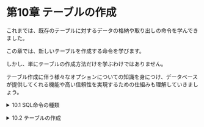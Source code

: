 # 第10章 テーブルの作成
これまでは、既存のテーブルに対するデータの格納や取り出しの命令を学んできました。

この章では、新しいテーブルを作成する命令を学びます。

しかし、単にテーブルの作成方法だけを学ぶわけではありません。

テーブル作成に伴う様々なオプションについての知識を身につけ、データベースが提供してくれる機能や高い信頼性を実現するための仕組みも理解していきましょう。

<details><summary>10.1 SQL命令の種類</summary>

### 10.1.1 データベースを使う2つの立場
これまで、SELECT、INSERT、UPDATE、DELETEなどの命令を使って、既存のテーブルに対してデータを操作する方法を学びました。今回の学習では、入力したSQL文を直接DBMSに送っていますが、一般的な情報システムの内部では、Javaなどで開発したプログラムが生成したSQL文をDBMSに送ってデータ操作を指示することが大半です。

つまり、これまでの私たちや情報システムにおけるプログラムは、「**データの操作を支持する立場**(立場①)」としてDBMSを利用しています。

しかし、立場①の人がSELECT文やINSERT文でデータの出し入れを行うには、そもそもデータベース内部にテーブルが存在していることを前提としています。そこで必要になるのが、テーブルの作成や各種の設定など、「**データベース自体の操作を指示する立場**(立場②)」の存在です。

- **データベースを利用する2つの立場**
    
    立場①：データベースにデータの出し入れを指示する立場
    
    立場②：立場①の人が、効率良く、安全にデータの出し入れができるよう必要なテーブル準備や各種設定を指示する立場
この章からは立場②として**データベースの設定や構築についての方法**を学んでいきます。

### 10.1.2  4種類の命令
立場②としてテーブル作成を指示する場合にも、SQLを使います。但し、SELECTやINSERTではなく、CREATE TABLEという命令を使います。立場②として使う命令は他にもたくさん準備されていますが、すべてのSQL文は、最終的に4種類の命令に分類することができます。

### 10.1.3 DCLとは
DCLは、誰に、どのようなデータ操作やテーブル操作を許すかといった権限を設定するためのSQL命令の総称です。権限を付与するGRANT文と剥奪するREVOKE文があります。
- **GRANT文とREVOKE文**
    
    ```sql
    GRANT 権限名 TO ユーザー名
    REVOKE 権限名 FROM ユーザー名
    # 権限名やユーザー名の記述の詳細は、DBMS製品によって異なる。
    ```

これらは、立場②の中でも特にデータベースの全権を管理する、**データベース管理者**(DBA:Database Administrator)の立場の人だけが使う命令です。また、DBMS製品によって構文や位置付けが大きく異なるため、詳細は各製品のマニュアルに譲ることにします。

### SQL文の分類方法
あるSQL文が、DML、TCL、DDL、DCLのいずれに分類されるかは、DBMS製品や資料によって異なることがあります。

例えば、BEGIN、COMMIT、ROLLBACKは、DCLに分類される場合もあります。</details>


<details><summary>10.2 テーブルの作成</summary>

### 10.2.1 テーブル作成の基本
テーブルを作成するには、CREATE TABLE文を使います。作成したいテーブルの名前、テーブルを構成する列と型の一覧を指定し、テーブルを定義します。
- **テーブルの作成(基本形)**
    
    ```sql
    CREATE TABLE テーブル名 (
      列名1 列1の型名,
      列名2 列2の型名,
      ：
      列名X 列Xの型名
    )
    ```
    

例えば、これまで利用してきた家計簿テーブルを作成するには、リスト10-1のようなSQL文を実行します。

- リスト10-1 家計簿テーブルを作成する

```sql
CREATE TABLE 家計簿 (
  日付        DATE,
  費目ID      INTEGER,
  メモ        VARCHAR(100),
  入金額      INTEGER,
  出金額      INTEGER
)
```

### 10.2.2 デフォルト値の指定
テーブルに対してINSERT文によって行が追加される際、一部の列の値が指定されないことがあります。例えば、家計簿テーブルに行を追加する次のリスト10-2のように、「費目ID」や「入金額」が省略されるかもしれません。
- リスト10-2 家計簿テーブルに対する行の追加

```sql
INSERT INTO 家計簿 (日付, メモ, 出金額）
     VALUES ('2018-04-12', '詳細は後で', 60000)
```

このSQL文が実行されると、テーブルに追加された行の「費目ID」と「入金額」の列の内容は、次の結果表にあるようにNULLとなります。

| 日付 | 費目ID | メモ | 入金額 | 出金額 |
| --- | --- | --- | --- | --- |
| 2018-04-12 | NULL | 詳細は後で | NULL | 60000 |

**INSERT文で具体的な値を指定しなかった場合に、NULLではなく特定のデフォルト値(初期値)を格納**できたら便利だと思いませんか。テーブルを作成する際に、デフォルト値を決めておくことで、「特に指定しなければ入金額には0が格納される」というような設定を行うことが可能です。

そのためには、CREATE TABLE文にDEFAULTキーワードを指定します。
- **デフォルト値の指定を含むテーブルの作成**
    
    ```sql
    CREATE TABLE テーブル名 (
      列名  型名 DEFAULT デフォルト値,
      :
    )
    ```
    

この仕組みを活用して家計簿テーブルを作成するには、次のSQL文を実行します。4〜6行目で、デフォルト値として0や「不明」を指定しています。

- リスト10-3 家計簿テーブルを作成する(デフォルト値を活用)

```sql
CREATE TABLE 家計簿 (
  日付        DATE,
  費目ID      INTEGER,
  メモ        VARCHAR(100) DEFAULT '不明',
  入金額      INTEGER      DEFAULT 0,
  出金額      INTEGER      DEFAULT 0
)
```

### 10.2.3 DROP TABLE文
リスト10-1を実行したまま、リスト10-3の内容を実行するとエラーになります。何故なら、すでに家計簿テーブルが作成されているためです。**データベース内に、同じ名前のテーブルを複数作ることはできません**。つまり、家計簿テーブルを作り直すには、家計簿テーブルをいったん削除しなければなりません。

DELETE文は、DML(Data Manipulation Language)に属する命令です。テーブルのデータの削除はできますが、テーブル自体を削除することはできません。

テーブル自体を削除するにはDDLに属するDROP TABLE文を利用します。
- **テーブルの削除**
    
    ```sql
    DROP TABLE テーブル名
    ```
    
- **DROP TABLEはキャンセルできない？**
    
    DMLに属するDELETE文などは、ロールバック命令によりキャンセルできることが一般的です。しかし、DDLについてロールバックができるか否かはDBMS製品によって異なります。
    
    例えば、Oracle DBでは基本的にDDLはロールバックできず、一度実行すると取り消しすることができません。重要な操作を行う場合には、念の為バックアップしておくなど安全への配慮も大切です。

つまり、この場合は「**DROP TABLE** 家計簿」を実行すればテーブルを削除することが可能です。

### 10.2.4 ALTER TABLE文
テーブル定義の内容を変更するには、ALTER TABLE文を使います。この文では、具体的にテーブルの「何を」「とう」変えるかを指定する必要があります。今回は代表的な2つの変更について紹介しておきます。
- **テーブル定義の変更**
    
    ```sql
    ・列の追加
    ALTER TABLE テーブル名 ADD 列名 型 制約
    
    ・列の削除
    ALTER TABLE テーブル名 DROP 列名 型 制約
    ```
    

既存のテーブルに列を追加する場合、挿入される位置は、原則として一番最後になります。DBMSによっては、挿入位置を任意に指定できるものもあります。

例えば、家計簿テーブルにDATE型の「関連日」列を追加してすぐ削除するには、リスト10-4のようなSQL文を実行します。

- リスト10-4 列の追加と削除

```sql
-- 追加するとき
ALTER TABLE 家計簿 ADD 関連日 DATE;

-- 削除するとき
ALTER TABLE 家計簿 DROP 関連日;
```

### **全件のデータを高速に削除する**
